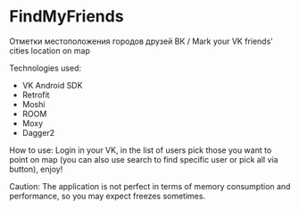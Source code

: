 # FindMyFriends
Отметки местоположения городов друзей ВК / Mark your VK friends' cities location on map 

Technologies used:
* VK Android SDK
* Retrofit
* Moshi
* ROOM
* Moxy
* Dagger2

How to use:
Login in your VK, in the list of users pick those you want to point on map (you can also use search to find specific user or pick all via button), enjoy!

Caution:
The application is not perfect in terms of memory consumption and performance, so you may expect freezes sometimes.
